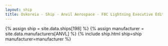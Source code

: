 ```yaml
---
layout: ship
title: Oskoreia - Ship - Anvil Aerospace - F8C Lightning Executive Edition
---
```

{% assign ship = site.data.ships[198] %}
{% assign manufacturer = site.data.manufacturers[ANVL] %}
{% include ship.html ship=ship manufacturer=manufacturer %}
